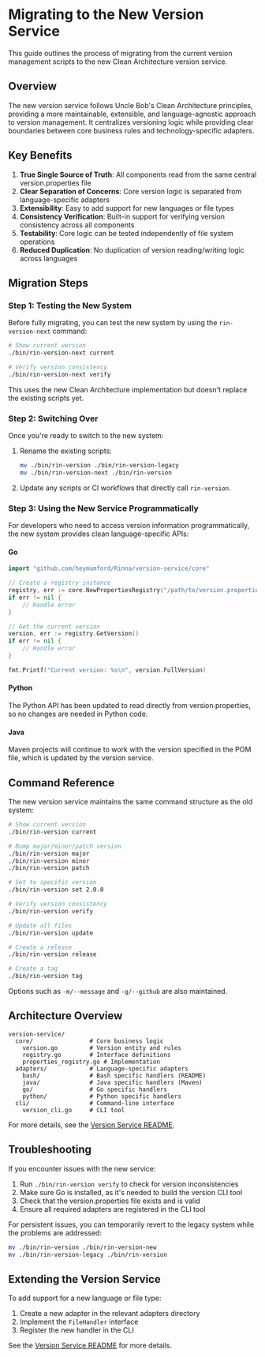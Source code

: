 # Migrating to the New Version Service

This guide outlines the process of migrating from the current version management scripts to the new Clean Architecture version service.

## Overview

The new version service follows Uncle Bob's Clean Architecture principles, providing a more maintainable, extensible, and language-agnostic approach to version management. It centralizes versioning logic while providing clear boundaries between core business rules and technology-specific adapters.

## Key Benefits

1. **True Single Source of Truth**: All components read from the same central version.properties file
2. **Clear Separation of Concerns**: Core version logic is separated from language-specific adapters
3. **Extensibility**: Easy to add support for new languages or file types
4. **Consistency Verification**: Built-in support for verifying version consistency across all components
5. **Testability**: Core logic can be tested independently of file system operations
6. **Reduced Duplication**: No duplication of version reading/writing logic across languages

## Migration Steps

### Step 1: Testing the New System

Before fully migrating, you can test the new system by using the `rin-version-next` command:

```bash
# Show current version
./bin/rin-version-next current

# Verify version consistency
./bin/rin-version-next verify
```

This uses the new Clean Architecture implementation but doesn't replace the existing scripts yet.

### Step 2: Switching Over

Once you're ready to switch to the new system:

1. Rename the existing scripts:
   ```bash
   mv ./bin/rin-version ./bin/rin-version-legacy
   mv ./bin/rin-version-next ./bin/rin-version
   ```

2. Update any scripts or CI workflows that directly call `rin-version`.

### Step 3: Using the New Service Programmatically

For developers who need to access version information programmatically, the new system provides clean language-specific APIs:

#### Go

```go
import "github.com/heymumford/Rinna/version-service/core"

// Create a registry instance
registry, err := core.NewPropertiesRegistry("/path/to/version.properties", "/path/to/project/root")
if err != nil {
    // Handle error
}

// Get the current version
version, err := registry.GetVersion()
if err != nil {
    // Handle error
}

fmt.Printf("Current version: %s\n", version.FullVersion)
```

#### Python

The Python API has been updated to read directly from version.properties, so no changes are needed in Python code.

#### Java

Maven projects will continue to work with the version specified in the POM file, which is updated by the version service.

## Command Reference

The new version service maintains the same command structure as the old system:

```bash
# Show current version
./bin/rin-version current

# Bump major/minor/patch version
./bin/rin-version major
./bin/rin-version minor
./bin/rin-version patch

# Set to specific version
./bin/rin-version set 2.0.0

# Verify version consistency
./bin/rin-version verify

# Update all files
./bin/rin-version update

# Create a release
./bin/rin-version release

# Create a tag
./bin/rin-version tag
```

Options such as `-m/--message` and `-g/--github` are also maintained.

## Architecture Overview

```
version-service/
  core/                # Core business logic
    version.go         # Version entity and rules
    registry.go        # Interface definitions
    properties_registry.go # Implementation
  adapters/            # Language-specific adapters
    bash/              # Bash specific handlers (README)
    java/              # Java specific handlers (Maven)
    go/                # Go specific handlers
    python/            # Python specific handlers
  cli/                 # Command-line interface
    version_cli.go     # CLI tool
```

For more details, see the [Version Service README](/version-service/README.md).

## Troubleshooting

If you encounter issues with the new service:

1. Run `./bin/rin-version verify` to check for version inconsistencies
2. Make sure Go is installed, as it's needed to build the version CLI tool
3. Check that the version.properties file exists and is valid
4. Ensure all required adapters are registered in the CLI tool

For persistent issues, you can temporarily revert to the legacy system while the problems are addressed:

```bash
mv ./bin/rin-version ./bin/rin-version-new
mv ./bin/rin-version-legacy ./bin/rin-version
```

## Extending the Version Service

To add support for a new language or file type:

1. Create a new adapter in the relevant adapters directory
2. Implement the `FileHandler` interface
3. Register the new handler in the CLI

See the [Version Service README](/version-service/README.md) for more details.